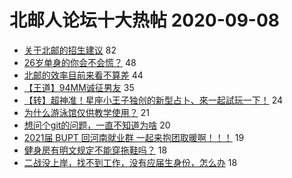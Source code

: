 # 北邮人论坛十大热帖 2020-09-08

- [关于北邮的招生建议](https://bbs.byr.cn/article/Picture/3261804) 82
- [26岁单身的你会不会慌？](https://bbs.byr.cn/article/Feeling/3154677) 48
- [北邮的效率目前来看不算差](https://bbs.byr.cn/article/Talking/6223305) 44
- [【王道】94MM诚征男友](https://bbs.byr.cn/article/Friends/1970622) 35
- [【转】超神准！星座小王子独创的新型占卜、來一起試玩一下！](https://bbs.byr.cn/article/Constellations/326533) 24
- [为什么游泳馆仅供教学使用？](https://bbs.byr.cn/article/Swim/127831) 21
- [想问个git的问题，一直不知道为啥](https://bbs.byr.cn/article/Java/64408) 20
- [2021届   BUPT 回河南就业群     一起来抱团取暖啊！！！](https://bbs.byr.cn/article/Henan/389297) 19
- [健身房有明文规定不能穿拖鞋吗？](https://bbs.byr.cn/article/Gymnasium/116908) 18
- [二战没上岸，找不到工作，没有应届生身份，怎么办](https://bbs.byr.cn/article/Job/2100657) 18


